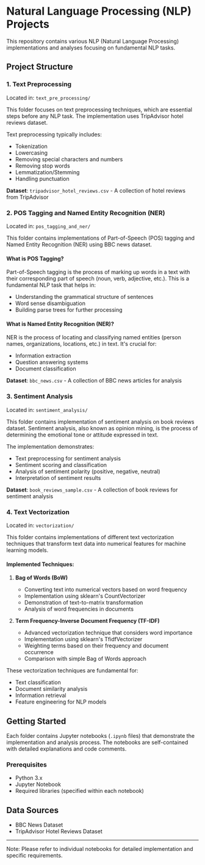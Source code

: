# Natural Language Processing (NLP) Projects

This repository contains various NLP (Natural Language Processing) implementations and analyses focusing on fundamental NLP tasks.

## Project Structure

### 1. Text Preprocessing
Located in: `text_pre_processing/`

This folder focuses on text preprocessing techniques, which are essential steps before any NLP task. The implementation uses TripAdvisor hotel reviews dataset.

Text preprocessing typically includes:
- Tokenization
- Lowercasing
- Removing special characters and numbers
- Removing stop words
- Lemmatization/Stemming
- Handling punctuation

**Dataset**: `tripadvisor_hotel_reviews.csv` - A collection of hotel reviews from TripAdvisor

### 2. POS Tagging and Named Entity Recognition (NER)
Located in: `pos_tagging_and_ner/`

This folder contains implementations of Part-of-Speech (POS) tagging and Named Entity Recognition (NER) using BBC news dataset.

#### What is POS Tagging?
Part-of-Speech tagging is the process of marking up words in a text with their corresponding part of speech (noun, verb, adjective, etc.). This is a fundamental NLP task that helps in:
- Understanding the grammatical structure of sentences
- Word sense disambiguation
- Building parse trees for further processing

#### What is Named Entity Recognition (NER)?
NER is the process of locating and classifying named entities (person names, organizations, locations, etc.) in text. It's crucial for:
- Information extraction
- Question answering systems
- Document classification

**Dataset**: `bbc_news.csv` - A collection of BBC news articles for analysis

### 3. Sentiment Analysis
Located in: `sentiment_analysis/`

This folder contains implementation of sentiment analysis on book reviews dataset. Sentiment analysis, also known as opinion mining, is the process of determining the emotional tone or attitude expressed in text.

The implementation demonstrates:
- Text preprocessing for sentiment analysis
- Sentiment scoring and classification
- Analysis of sentiment polarity (positive, negative, neutral)
- Interpretation of sentiment results

**Dataset**: `book_reviews_sample.csv` - A collection of book reviews for sentiment analysis

### 4. Text Vectorization
Located in: `vectorization/`

This folder contains implementations of different text vectorization techniques that transform text data into numerical features for machine learning models.

#### Implemented Techniques:
1. **Bag of Words (BoW)**
   - Converting text into numerical vectors based on word frequency
   - Implementation using sklearn's CountVectorizer
   - Demonstration of text-to-matrix transformation
   - Analysis of word frequencies in documents

2. **Term Frequency-Inverse Document Frequency (TF-IDF)**
   - Advanced vectorization technique that considers word importance
   - Implementation using sklearn's TfidfVectorizer
   - Weighting terms based on their frequency and document occurrence
   - Comparison with simple Bag of Words approach

These vectorization techniques are fundamental for:
- Text classification
- Document similarity analysis
- Information retrieval
- Feature engineering for NLP models

## Getting Started

Each folder contains Jupyter notebooks (`.ipynb` files) that demonstrate the implementation and analysis process. The notebooks are self-contained with detailed explanations and code comments.

### Prerequisites
- Python 3.x
- Jupyter Notebook
- Required libraries (specified within each notebook)

## Data Sources
- BBC News Dataset
- TripAdvisor Hotel Reviews Dataset

---
Note: Please refer to individual notebooks for detailed implementation and specific requirements.
